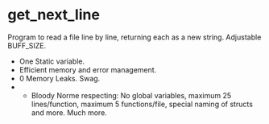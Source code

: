 # get_next_line

Program to read a file line by line, returning each as a new string. Adjustable BUFF_SIZE.

- One Static variable.
- Efficient memory and error management.
- 0 Memory Leaks. Swag.
- - Bloody Norme respecting: No global variables, maximum 25 lines/function, maximum 5 functions/file,
special naming of structs and more. Much more.
